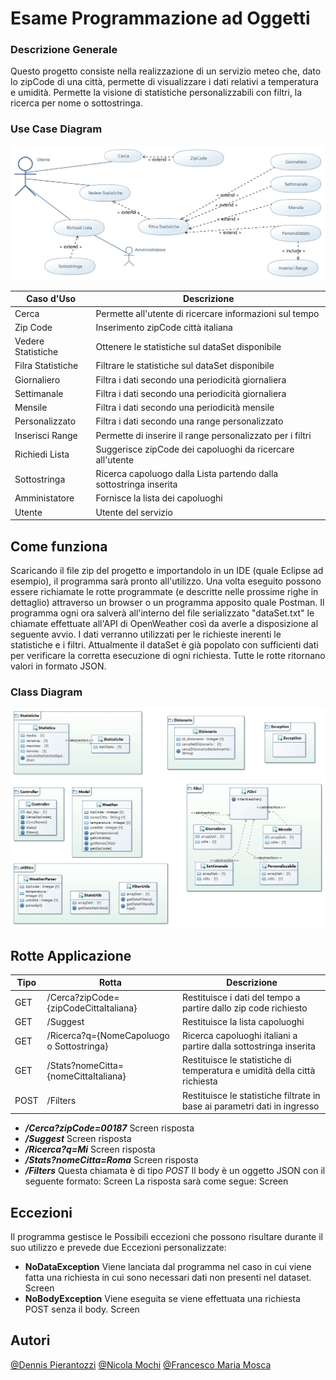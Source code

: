 # Esame Programmazione ad Oggetti
### Descrizione Generale
Questo progetto consiste nella realizzazione di un servizio meteo che, dato lo zipCode di una città, permette di visualizzare i dati relativi a temperatura e umidità.
Permette la visione di statistiche personalizzabili con filtri, la ricerca per nome o sottostringa.

### Use Case Diagram
![Use Case Diagram](/UseCaseDiagram.jpg)

| Caso d'Uso | Descrizione |
| ---------- | ----------- |
| Cerca      | Permette all'utente di ricercare informazioni sul tempo |
| Zip Code   | Inserimento zipCode città italiana |
| Vedere Statistiche | Ottenere le statistiche sul dataSet disponibile |
| Filra Statistiche | Filtrare le statistiche sul dataSet disponibile |
| Giornaliero | Filtra i dati secondo una periodicità giornaliera |
| Settimanale | Filtra i dati secondo una periodicità giornaliera |
| Mensile | Filtra i dati secondo una periodicità mensile |
| Personalizzato | Filtra i dati secondo una range personalizzato |
| Inserisci Range | Permette di inserire il range personalizzato per i filtri |
| Richiedi Lista | Suggerisce zipCode dei capoluoghi da ricercare all'utente |
| Sottostringa | Ricerca capoluogo dalla Lista partendo dalla sottostringa inserita |
| Amministatore | Fornisce la lista dei capoluoghi |
| Utente | Utente del servizio |

## Come funziona
Scaricando il file zip del progetto e importandolo in un IDE (quale Eclipse ad esempio), il programma sarà pronto all'utilizzo.
Una volta eseguito possono essere richiamate le rotte programmate (e descritte nelle prossime righe in dettaglio) attraverso un browser o un programma apposito quale Postman.
Il programma ogni ora salverà all'interno del file serializzato "dataSet.txt" le chiamate effettuate all'API di OpenWeather così da averle a disposizione al seguente avvio. I dati verranno utilizzati per le richieste inerenti le statistiche e i filtri.
Attualmente il dataSet è già popolato con sufficienti dati per verificare la corretta esecuzione di ogni richiesta.
Tutte le rotte ritornano valori in formato JSON.

### Class Diagram
![Use Class Diagram](/Esame_ClassiDiagram.jpg)

## Rotte Applicazione
| Tipo | Rotta | Descrizione |
| ---------- | ----------- | ----------- |
| GET | /Cerca?zipCode={zipCodeCittaItaliana} | Restituisce i dati del tempo a partire dallo zip code richiesto |
| GET | /Suggest | Restituisce la lista capoluoghi |
| GET | /Ricerca?q={NomeCapoluogo o Sottostringa} | Ricerca capoluoghi italiani a partire dalla sottostringa inserita |
| GET | /Stats?nomeCitta={nomeCittaItaliana} | Restituisce le statistiche di temperatura e umidità della città richiesta |
| POST | /Filters | Restituisce le statistiche filtrate in base ai parametri dati in ingresso |

* ***/Cerca?zipCode=00187***
    Screen risposta
* ***/Suggest***
    Screen risposta
* ***/Ricerca?q=Mi***
    Screen risposta
* ***/Stats?nomeCitta=Roma***
    Screen risposta
* ***/Filters***
    Questa chiamata è di tipo *POST*
    Il body è un oggetto JSON con il seguente formato:
    Screen 
    La risposta sarà come segue:
    Screen

## Eccezioni
Il programma gestisce le Possibili eccezioni che possono risultare durante il suo utilizzo e prevede due Eccezioni personalizzate:
* **NoDataException**
    Viene lanciata dal programma nel caso in cui viene fatta una richiesta in cui sono necessari dati non presenti nel dataset.
    Screen
* **NoBodyException**
    Viene eseguita se viene effettuata una richiesta POST senza il body.
    Screen

## Autori
[@Dennis Pierantozzi](https://github.com/DennisPierantozzi)
[@Nicola Mochi](https://github.com/NicolaMochi)
[@Francesco Maria Mosca](https://github.com/francescomariamosca)